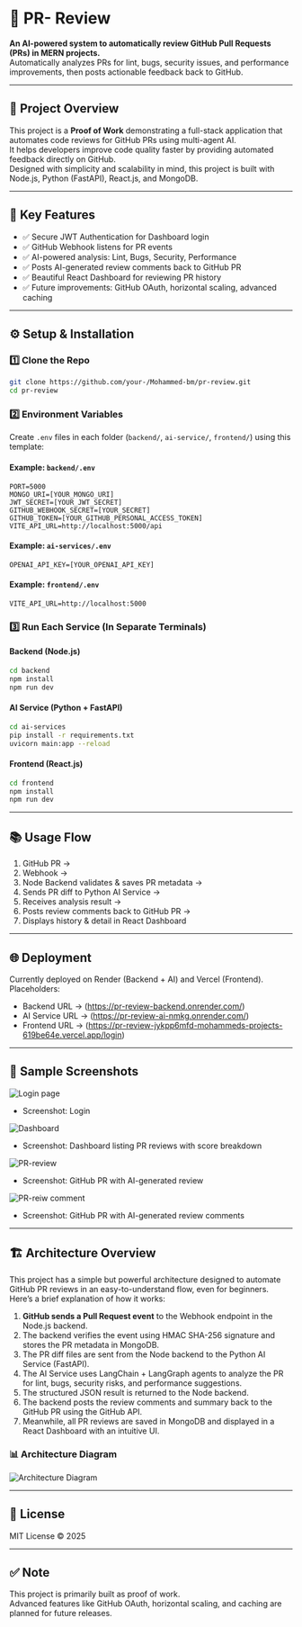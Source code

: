 
# 🧱 PR- Review

**An AI-powered system to automatically review GitHub Pull Requests (PRs) in MERN projects.**  
Automatically analyzes PRs for lint, bugs, security issues, and performance improvements, then posts actionable feedback back to GitHub.

---

## 🚀 Project Overview

This project is a **Proof of Work** demonstrating a full-stack application that automates code reviews for GitHub PRs using multi-agent AI.  
It helps developers improve code quality faster by providing automated feedback directly on GitHub.  
Designed with simplicity and scalability in mind, this project is built with Node.js, Python (FastAPI), React.js, and MongoDB.

---

## 🎯 Key Features

- ✅ Secure JWT Authentication for Dashboard login  
- ✅ GitHub Webhook listens for PR events  
- ✅ AI-powered analysis: Lint, Bugs, Security, Performance  
- ✅ Posts AI-generated review comments back to GitHub PR  
- ✅ Beautiful React Dashboard for reviewing PR history  
- ✅ Future improvements: GitHub OAuth, horizontal scaling, advanced caching

---

## ⚙️ Setup & Installation

### 1️⃣ Clone the Repo  
```bash
git clone https://github.com/your-/Mohammed-bm/pr-review.git
cd pr-review
```

### 2️⃣ Environment Variables  
Create `.env` files in each folder (`backend/`, `ai-service/`, `frontend/`) using this template:  

#### Example: `backend/.env`  
```env
PORT=5000  
MONGO_URI=[YOUR_MONGO_URI]  
JWT_SECRET=[YOUR_JWT_SECRET]  
GITHUB_WEBHOOK_SECRET=[YOUR_SECRET]  
GITHUB_TOKEN=[YOUR_GITHUB_PERSONAL_ACCESS_TOKEN]  
VITE_API_URL=http://localhost:5000/api  
```

#### Example: `ai-services/.env`  
```env
OPENAI_API_KEY=[YOUR_OPENAI_API_KEY]  
```

#### Example: `frontend/.env`  
```env
VITE_API_URL=http://localhost:5000  
```

### 3️⃣ Run Each Service (In Separate Terminals)

#### Backend (Node.js)  
```bash
cd backend  
npm install  
npm run dev  
```

#### AI Service (Python + FastAPI)  
```bash
cd ai-services  
pip install -r requirements.txt  
uvicorn main:app --reload  
```

#### Frontend (React.js)  
```bash
cd frontend  
npm install  
npm run dev  
```

---

## 📚 Usage Flow

1. GitHub PR →  
2. Webhook →  
3. Node Backend validates & saves PR metadata →  
4. Sends PR diff to Python AI Service →  
5. Receives analysis result →  
6. Posts review comments back to GitHub PR →  
7. Displays history & detail in React Dashboard

---

## 🌐 Deployment

Currently deployed on Render (Backend + AI) and Vercel (Frontend).  
Placeholders:  
- Backend URL → (https://pr-review-backend.onrender.com/)  
- AI Service URL → (https://pr-review-ai-nmkg.onrender.com/)  
- Frontend URL → (https://pr-review-jykpp6mfd-mohammeds-projects-619be64e.vercel.app/login)

---

## 📸 Sample Screenshots 

![Login page ](images/login.png) 
- Screenshot: Login 

![Dashboard ](images/prlist.png) 
- Screenshot: Dashboard listing PR reviews with score breakdown

![PR-review ](images/reviewpr.png) 
- Screenshot: GitHub PR with AI-generated review

![PR-reiw comment ](images/reviewprcomment.png) 
- Screenshot: GitHub PR with AI-generated review comments 

---

## 🏗️ Architecture Overview

This project has a simple but powerful architecture designed to automate GitHub PR reviews in an easy-to-understand flow, even for beginners.  
Here’s a brief explanation of how it works:

1. **GitHub sends a Pull Request event** to the Webhook endpoint in the Node.js backend.  
2. The backend verifies the event using HMAC SHA-256 signature and stores the PR metadata in MongoDB.  
3. The PR diff files are sent from the Node backend to the Python AI Service (FastAPI).  
4. The AI Service uses LangChain + LangGraph agents to analyze the PR for lint, bugs, security risks, and performance suggestions.  
5. The structured JSON result is returned to the Node backend.  
6. The backend posts the review comments and summary back to the GitHub PR using the GitHub API.  
7. Meanwhile, all PR reviews are saved in MongoDB and displayed in a React Dashboard with an intuitive UI.

### 📊 Architecture Diagram

![Architecture Diagram ](images/architecturediagram.png)  

---

## 📜 License

MIT License © 2025

---

## ✅ Note

This project is primarily built as proof of work.  
Advanced features like GitHub OAuth, horizontal scaling, and caching are planned for future releases.
